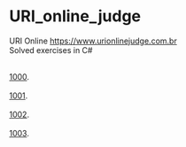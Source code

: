 # URI_online_judge
URI Online https://www.urionlinejudge.com.br
 <br>Solved exercises in C#<br>
 
<br>[1000](https://github.com/rafael3do/URI_online_judge/blob/main/URI/URI_1000.cs).<br>
<br>[1001](https://github.com/rafael3do/URI_online_judge/blob/main/URI/URI_1001.cs).<br>
<br>[1002](https://github.com/rafael3do/URI_online_judge/blob/main/URI/URI_1002.cs).<br>
<br>[1003](https://github.com/rafael3do/URI_online_judge/blob/main/URI/URI_1003.cs).<br>
